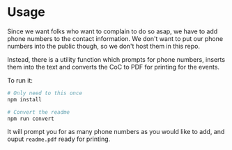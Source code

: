 # Usage

Since we want folks who want to complain to do so asap, we have to add phone numbers to the contact information. We don't want to put our phone numbers into the public though, so we don't host them in this repo.

Instead, there is a utility function which prompts for phone numbers, inserts them into the text and converts the CoC to PDF for printing for the events.

To run it:

```sh
# Only need to this once
npm install

# Convert the readme
npm run convert
```

It will prompt you for as many phone numbers as you would like to add, and ouput `readme.pdf` ready for printing.
